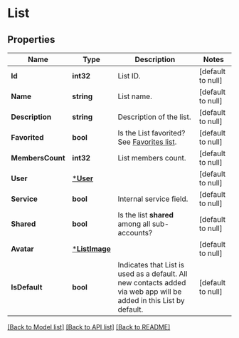 # List

## Properties
Name | Type | Description | Notes
------------ | ------------- | ------------- | -------------
**Id** | **int32** | List ID. | [default to null]
**Name** | **string** | List name. | [default to null]
**Description** | **string** | Description of the list. | [default to null]
**Favorited** | **bool** | Is the List favorited? See [Favorites list](http://docs.textmagictesting.com/#operation/getFavourites). | [default to null]
**MembersCount** | **int32** | List members count. | [default to null]
**User** | [***User**](User.md) |  | [default to null]
**Service** | **bool** | Internal service field. | [default to null]
**Shared** | **bool** | Is the list **shared** among all sub-accounts? | [default to null]
**Avatar** | [***ListImage**](ListImage.md) |  | [default to null]
**IsDefault** | **bool** | Indicates that List is used as a default. All new contacts added via web app will be added in this List by default. | [default to null]

[[Back to Model list]](../README.md#documentation-for-models) [[Back to API list]](../README.md#documentation-for-api-endpoints) [[Back to README]](../README.md)


